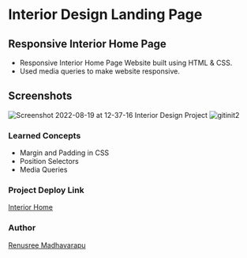# Interior Design Landing Page

## Responsive Interior Home Page
 - Responsive Interior Home Page  Website built using HTML & CSS.
 - Used media queries to make website responsive.

## Screenshots
![Screenshot 2022-08-19 at 12-37-16 Interior Design Project](https://user-images.githubusercontent.com/110158807/185565735-e4398c5b-308d-4ada-9cd7-4a2094891ed2.png)
![gitinit2](https://user-images.githubusercontent.com/110158807/185566016-d4648ce3-c9c7-40d1-abb5-28546f62f3a6.png)


 
 
 
 ### Learned Concepts
  - Margin and Padding in CSS
 - Position Selectors
  - Media Queries
  
  
  ### Project Deploy Link
  [Interior Home](https://justicehome.netlify.app/)
  
 
 ### Author
 [Renusree Madhavarapu](https://github.com/RenusreeMadhavarapu)

